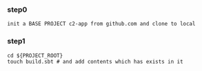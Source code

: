 ### step0
```
init a BASE PROJECT c2-app from github.com and clone to local
```

### step1
```shell
cd ${PROJECT_ROOT}
touch build.sbt # and add contents which has exists in it
```
